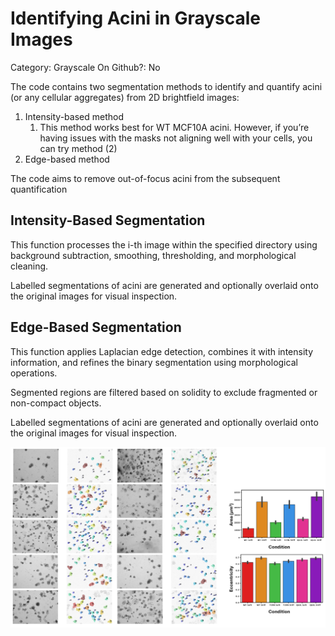 # Identifying Acini in Grayscale Images

Category: Grayscale
On Github?: No

The code contains two segmentation methods to identify and quantify acini (or any cellular aggregates) from 2D brightfield images:

1. Intensity-based method
    1. This method works best for WT MCF10A acini. However, if you’re having issues with the masks not aligning well with your cells, you can try method (2)
2. Edge-based method

The code aims to remove out-of-focus acini from the subsequent quantification

## Intensity-Based Segmentation

This function processes the i-th image within the specified directory using background subtraction, smoothing, thresholding, and morphological cleaning. 

Labelled segmentations of acini are generated and optionally overlaid onto the original images for visual inspection.

## Edge-Based Segmentation

This function applies Laplacian edge detection, combines it with intensity information, and refines the binary segmentation using morphological operations. 

Segmented regions are filtered based on solidity to exclude fragmented or non-compact objects.

Labelled segmentations of acini are generated and optionally overlaid onto the original images for visual inspection.

![Example_Quantification.png](Example_Quantification.png)
